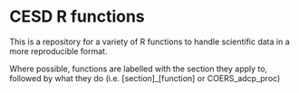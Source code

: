 # CESD R functions #

This is a repository for a variety of R functions to handle
scientific data in a more reproducible format.


Where possible, functions are labelled with the section they apply to, followed
by what they do (i.e. [section]_[function] or COERS_adcp_proc)

